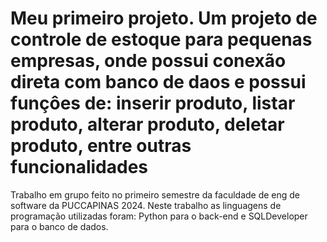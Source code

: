 # Meu primeiro projeto. Um projeto de controle de estoque para pequenas empresas, onde possui conexão direta com banco de daos e possui funçôes de: inserir produto, listar produto, alterar produto, deletar produto, entre outras funcionalidades
Trabalho em grupo feito no primeiro semestre da faculdade de eng de software da PUCCAPINAS 2024.
Neste trabalho as linguagens de programação utilizadas foram: Python para o back-end e SQLDeveloper para o banco de dados.
